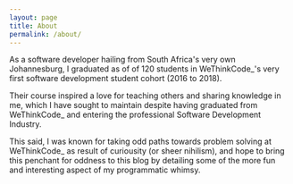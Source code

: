 ```yaml
---
layout: page
title: About
permalink: /about/
---
```


As a software developer hailing from South Africa's very own Johannesburg, I graduated as of of 120 students in WeThinkCode_'s very first software development student cohort (2016 to 2018).

Their course inspired a love for teaching others and sharing knowledge in me, which I have sought to maintain despite having graduated from WeThinkCode_ and entering the professional Software Development Industry.

This said, I was known for taking odd paths towards problem solving at WeThinkCode_ as result of curiousity (or sheer nihilism), and hope to bring this penchant for oddness to this blog by detailing some of the more fun and interesting aspect of my programmatic whimsy.
